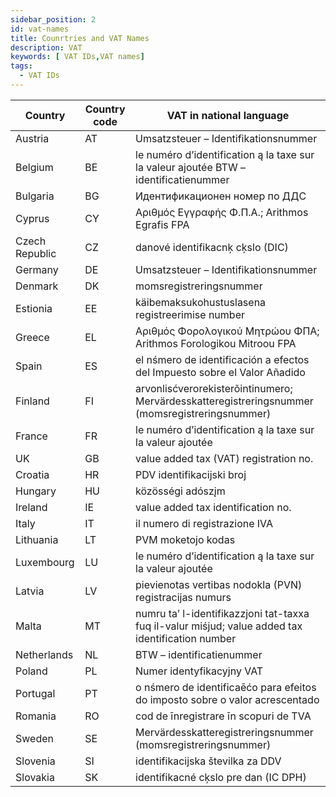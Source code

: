 ```yaml
---
sidebar_position: 2
id: vat-names 
title: Counrtries and VAT Names
description: VAT 
keywords: [ VAT IDs,VAT names]
tags:
  - VAT IDs
---
```



|Country|Country code|VAT in national language|
|--|--|--|
|Austria|AT|Umsatzsteuer – Identifikationsnummer|
|Belgium|BE|le numéro d’identification ą la taxe sur la valeur ajoutée BTW – identificatienummer|
|Bulgaria|BG|Идентификационен номер по ДДС|
|Cyprus|CY|Αριθμός Εγγραφής Φ.Π.Α.; Arithmos Egrafis FPA|
|Czech Republic|CZ|danové identifikacnķ cķslo (DIC)|
|Germany|DE|Umsatzsteuer – Identifikationsnummer|
|Denmark|DK|momsregistreringsnummer|
|Estionia|EE|käibemaksukohustuslasena registreerimise number|
|Greece|EL|Αριθμός Φορολογικού Μητρώου ΦΠΑ; Arithmos Forologikou Mitroou FPA|
|Spain|ES|el nśmero de identificación a efectos del Impuesto sobre el Valor Añadido|
|Finland|FI|arvonlisćverorekisterõintinumero; Mervärdesskatteregistreringsnummer (momsregistreringsnummer)|
|France|FR|le numéro d’identification ą la taxe sur la valeur ajoutée|
|UK|GB|value added tax (VAT) registration no.|
|Croatia|HR|PDV identifikacijski broj|
|Hungary|HU|közösségi adószįm|
|Ireland|IE|value added tax identification no.|
|Italy|IT|il numero di registrazione IVA|
|Lithuania|LT|PVM moketojo kodas|
|Luxembourg|LU|le numéro d’identification ą la taxe sur la valeur ajoutée|
|Latvia|LV|pievienotas vertibas nodokla (PVN) registracijas numurs|
|Malta|MT|numru ta’ l-identifikazzjoni tat-taxxa fuq il-valur miśjud; value added tax identification number|
|Netherlands|NL|BTW – identificatienummer|
|Poland|PL|Numer identyfikacyjny VAT|
|Portugal|PT|o nśmero de identificaēćo para efeitos do imposto sobre o valor acrescentado|
|Romania|RO|cod de īnregistrare īn scopuri de TVA|
|Sweden|SE|Mervärdesskatteregistreringsnummer (momsregistreringsnummer)|
|Slovenia|SI|identifikacijska številka za DDV|
|Slovakia|SK|identifikacné cķslo pre dan (IC DPH)|
